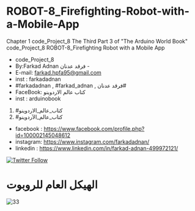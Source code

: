 # ROBOT-8_Firefighting-Robot-with-a-Mobile-App
Chapter 1 code_Project_8 The Third Part 3 of "The Arduino World Book" code_Project_8  ROBOT-8_Firefighting Robot with a Mobile App

- code_Project_8
-  By:Farkad Adnan فرقد عدنان - 
 - E-mail: farkad.hpfa95@gmail.com 
- inst : farkadadnan 
- #farkadadnan , #farkad_adnan , فرقد عدنان# 
- FaceBook: كتاب عالم الاردوينو 
- inst : arduinobook
1. #كتاب_عالم_الاردوينو
2. #كتاب_عالم_الآردوينو 

* facebook : https://www.facebook.com/profile.php?id=100002145048612
* instagram:  https://www.instagram.com/farkadadnan/
* linkedin : https://www.linkedin.com/in/farkad-adnan-499972121/

 <p>
 <a href='https://mobile.twitter.com/farkadadnan'>
        <img alt="Twitter Follow" src="https://img.shields.io/twitter/follow/farkadadnan?label=%40farkadadnan&style=social" alt='Twitter' align="center"/>
    </a>
</p>
  
# الهيكل العام للروبوت 

![33](https://user-images.githubusercontent.com/35774039/186506470-efe5c152-47ef-452a-8427-8945068faedc.PNG)



